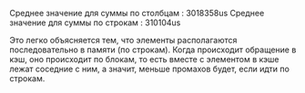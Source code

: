 Среднее значение для суммы по столбцам : 3018358us
Среднее значение для суммы по строкам : 310104us

Это легко объясняется тем, что элементы располагаются последовательно в памяти (по строкам). Когда происходит обращение в кэш, оно происходит по блокам, то есть вместе с элементом в кэше лежат соседние с ним, а значит, меньше промахов будет, если идти по строкам.